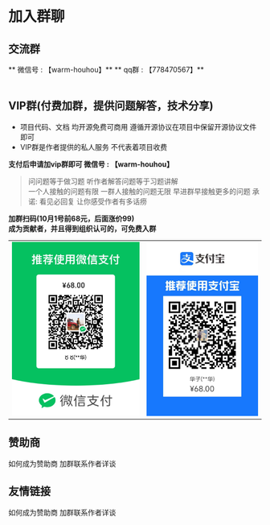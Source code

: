 # 加入群聊
## 交流群
** 微信号 : 【warm-houhou】** 
** qq群 : 【778470567】**  
</br>

## VIP群(付费加群，提供问题解答，技术分享)

- 项目代码、文档 均开源免费可商用 遵循开源协议在项目中保留开源协议文件即可  
- VIP群是作者提供的私人服务 不代表着项目收费

**支付后申请加vip群即可 微信号 : 【warm-houhou】**

> 问问题等于做习题 听作者解答问题等于习题讲解  
> 一个人接触的问题有限 一群人接触的问题无限 早进群早接触更多的问题 
> 承诺: 看见必回复 让你感受作者有多话痨  

**加群扫码(10月1号前68元，后面涨价99)**  
**成为贡献者，并且得到组织认可的，可免费入群**
<table>
    <tr>
        <td><img src="../.vuepress/public/skwx.jpg"/></td>
        <td><img src="../.vuepress/public/skzfb.jpg"/></td>
    </tr>
</table>

## 赞助商

如何成为赞助商 加群联系作者详谈

## 友情链接

如何成为赞助商 加群联系作者详谈